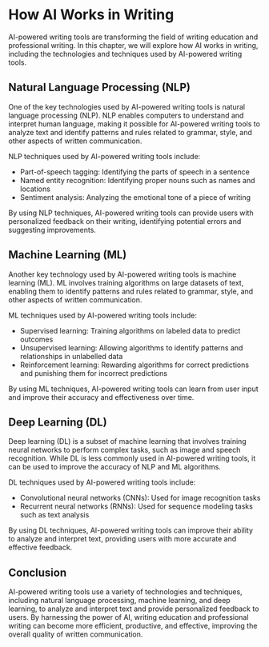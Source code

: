 How AI Works in Writing
===============================================================

AI-powered writing tools are transforming the field of writing education and professional writing. In this chapter, we will explore how AI works in writing, including the technologies and techniques used by AI-powered writing tools.

Natural Language Processing (NLP)
---------------------------------

One of the key technologies used by AI-powered writing tools is natural language processing (NLP). NLP enables computers to understand and interpret human language, making it possible for AI-powered writing tools to analyze text and identify patterns and rules related to grammar, style, and other aspects of written communication.

NLP techniques used by AI-powered writing tools include:

* Part-of-speech tagging: Identifying the parts of speech in a sentence
* Named entity recognition: Identifying proper nouns such as names and locations
* Sentiment analysis: Analyzing the emotional tone of a piece of writing

By using NLP techniques, AI-powered writing tools can provide users with personalized feedback on their writing, identifying potential errors and suggesting improvements.

Machine Learning (ML)
---------------------

Another key technology used by AI-powered writing tools is machine learning (ML). ML involves training algorithms on large datasets of text, enabling them to identify patterns and rules related to grammar, style, and other aspects of written communication.

ML techniques used by AI-powered writing tools include:

* Supervised learning: Training algorithms on labeled data to predict outcomes
* Unsupervised learning: Allowing algorithms to identify patterns and relationships in unlabelled data
* Reinforcement learning: Rewarding algorithms for correct predictions and punishing them for incorrect predictions

By using ML techniques, AI-powered writing tools can learn from user input and improve their accuracy and effectiveness over time.

Deep Learning (DL)
------------------

Deep learning (DL) is a subset of machine learning that involves training neural networks to perform complex tasks, such as image and speech recognition. While DL is less commonly used in AI-powered writing tools, it can be used to improve the accuracy of NLP and ML algorithms.

DL techniques used by AI-powered writing tools include:

* Convolutional neural networks (CNNs): Used for image recognition tasks
* Recurrent neural networks (RNNs): Used for sequence modeling tasks such as text analysis

By using DL techniques, AI-powered writing tools can improve their ability to analyze and interpret text, providing users with more accurate and effective feedback.

Conclusion
----------

AI-powered writing tools use a variety of technologies and techniques, including natural language processing, machine learning, and deep learning, to analyze and interpret text and provide personalized feedback to users. By harnessing the power of AI, writing education and professional writing can become more efficient, productive, and effective, improving the overall quality of written communication.
